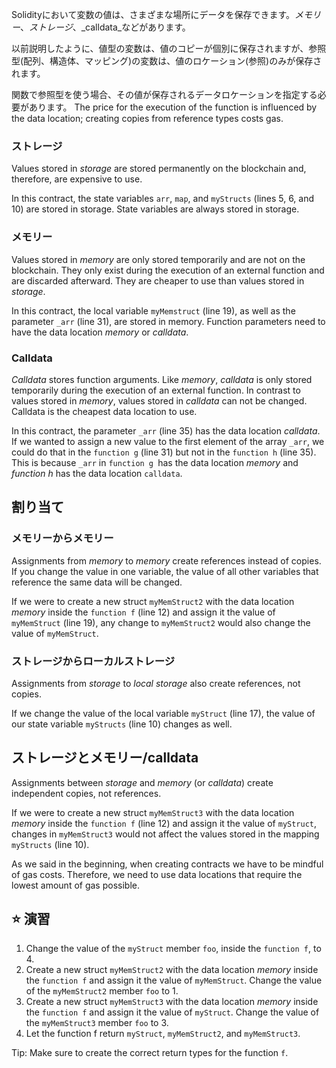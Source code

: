 Solidityにおいて変数の値は、さまざまな場所にデータを保存できます。_メモリー_、_ストレージ_、_calldata_などがあります。

以前説明したように、値型の変数は、値のコピーが個別に保存されますが、参照型(配列、構造体、マッピング)の変数は、値のロケーション(参照)のみが保存されます。

関数で参照型を使う場合、その値が保存されるデータロケーションを指定する必要があります。 The price for the execution of the function is influenced by the data location; creating copies from reference types costs gas.

### ストレージ

Values stored in _storage_ are stored permanently on the blockchain and, therefore, are expensive to use.

In this contract, the state variables `arr`, `map`, and `myStructs` (lines 5, 6, and 10) are stored in storage. State variables are always stored in storage.

### メモリー

Values stored in _memory_ are only stored temporarily and are not on the blockchain. They only exist during the execution of an external function and are discarded afterward. They are cheaper to use than values stored in _storage_.

In this contract, the local variable `myMemstruct` (line 19), as well as the parameter `_arr` (line 31), are stored in memory. Function parameters need to have the data location _memory_ or _calldata_.

### Calldata

_Calldata_ stores function arguments. Like _memory_, _calldata_ is only stored temporarily during the execution of an external function. In contrast to values stored in _memory_, values stored in _calldata_ can not be changed. Calldata is the cheapest data location to use.

In this contract, the parameter `_arr` (line 35) has the data location _calldata_. If we wanted to assign a new value to the first element of the array `_arr`, we could do that in the `function g` (line 31) but not in the `function h` (line 35). This is because `_arr` in `function g `has the data location _memory_ and _function h_ has the data location `calldata`.

## 割り当て

### メモリーからメモリー

Assignments from _memory_ to _memory_ create references instead of copies. If you change the value in one variable, the value of all other variables that reference the same data will be changed.

If we were to create a new struct `myMemStruct2` with the data location _memory_ inside the `function f` (line 12) and assign it the value of `myMemStruct` (line 19), any change to `myMemStruct2` would also change the value of `myMemStruct`.

### ストレージからローカルストレージ

Assignments from _storage_ to _local storage_ also create references, not copies.

If we change the value of the local variable `myStruct` (line 17), the value of our state variable `myStructs` (line 10) changes as well.

## ストレージとメモリー/calldata

Assignments between _storage_ and _memory_ (or _calldata_) create independent copies, not references.

If we were to create a new struct `myMemStruct3` with the data location _memory_ inside the `function f` (line 12) and assign it the value of `myStruct`, changes in `myMemStruct3` would not affect the values stored in the mapping `myStructs` (line 10).

As we said in the beginning, when creating contracts we have to be mindful of gas costs. Therefore, we need to use data locations that require the lowest amount of gas possible.

## ⭐️ 演習

1. Change the value of the `myStruct` member `foo`, inside the `function f`, to 4.
2. Create a new struct `myMemStruct2` with the data location _memory_ inside the `function f` and assign it the value of `myMemStruct`. Change the value of the `myMemStruct2` member `foo` to 1.
3. Create a new struct `myMemStruct3` with the data location _memory_ inside the `function f` and assign it the value of `myStruct`. Change the value of the `myMemStruct3` member `foo` to 3.
4. Let the function f return `myStruct`, `myMemStruct2`, and `myMemStruct3`.

Tip: Make sure to create the correct return types for the function `f`.